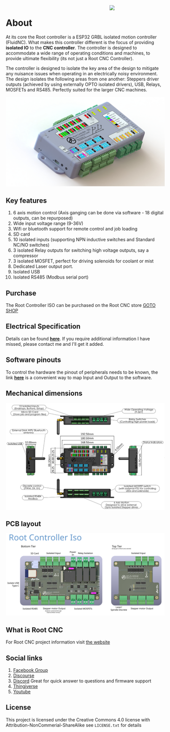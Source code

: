 <img align="right" width=175 src="https://github.com/RootCNC/Root-Controller-ISO/blob/master/Media/R_Logo.png" />

# About
At its core the Root controller is a ESP32 GRBL isolated motion controller (FluidNC). What makes this controller different is the focus of providing **isolated IO** to the **CNC controller**. The controller is designed to accommodate a wide range of operating conditions and machines, to provide ultimate flexibility (its not just a Root CNC Controller).

The controller is designed to isolate the key area of the design to mitigate any nuisance issues when operating in an electrically noisy environment. The design isolates the following areas from one another: Steppers driver outputs (achieved by using externally OPTO isolated drivers), USB, Relays, MOSFETs and RS485. Perfectly suited for the larger CNC machines. 

![Root Controller Render ](https://github.com/RootCNC/Root-Controller-ISO/blob/master/Media/Render_1.JPG)

## Key features 
1. 6 axis motion control (Axis ganging can be done via software - 18 digital outputs, can be repurposed)
2. Wide input voltage range (9-36V)
3. Wifi or bluetooth support for remote control and job loading
4. SD card
5. 10 isolated inputs (supporting NPN inductive switches and Standard NC/NO switches)
6. 3 isolated Relay outputs for switching high voltage outputs, say a compressor
7. 3 isolated MOSFET, perfect for driving solenoids for coolant or mist
8. Dedicated Laser output port. 
9. Isolated USB
10. Isolated RS485 (Modbus serial port)

## Purchase
The Root Controller ISO can be purchased on the Root CNC store
[GOTO SHOP](https://rootcnc.com/product-category/electronics/)
## Electrical Specification 
Details can be found [**here**](https://github.com/RootCNC/Root-Controller-ISO/blob/master/docs/ElectricalSpec.md). If you require additional information I have missed, please contact me and I'll get it added.
## Software pinouts
To control the hardware the pinout of peripherals needs to be known, the link **[here](https://github.com/RootCNC/Root-Controller-ISO/blob/master/docs/Pinout.md)** is a convenient way to map Input and Output to the software.
## Mechanical dimensions
![Root Controller Rev 2.0 dimensions](https://github.com/RootCNC/Root-Controller-ISO/blob/master/Media/Dimensions_Rev2.1.PNG)
## PCB layout
![Root Controller Rev 2.0 PCB Layout](https://github.com/RootCNC/Root-Controller-ISO/blob/master/Media/IO_Layout.svg)

## What is Root CNC
For Root CNC project information 
visit [the website](https://rootcnc.com)
## Social links

 1. [Facebook Group](https://www.facebook.com/groups/rootcnc/) 
 2. [Discourse](https://rootcnc.discourse.group/) 
 3. [Discord](https://discord.gg/93Ue5SwthW) Great for quick answer to questions and firmware support
 4. [Thingiverse](https://www.thingiverse.com/sailorpete/designs) 
 5. [Youtube](https://www.youtube.com/c/sailorpete12/)

## License

This project is licensed under the Creative Commons 4.0 license with 
Attribution-NonCommerial-ShareAlike see `LICENSE.txt` for details